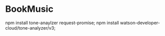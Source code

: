 # BookMusic


npm install tone-anaylzer request-promise;
npm install watson-developer-cloud/tone-analyzer/v3;
